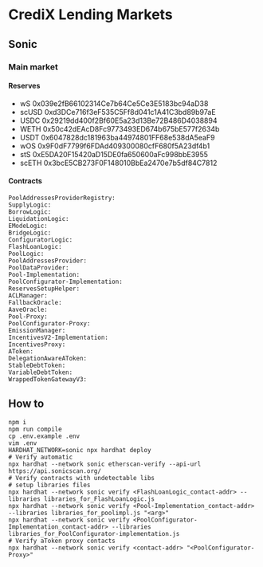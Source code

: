 # CrediX Lending Markets

## Sonic

### Main market

#### Reserves

* wS 0x039e2fB66102314Ce7b64Ce5Ce3E5183bc94aD38
* scUSD 0xd3DCe716f3eF535C5Ff8d041c1A41C3bd89b97aE
* USDC 0x29219dd400f2Bf60E5a23d13Be72B486D4038894
* WETH 0x50c42dEAcD8Fc9773493ED674b675bE577f2634b
* USDT 0x6047828dc181963ba44974801FF68e538dA5eaF9
* wOS 0x9F0dF7799f6FDAd409300080cfF680f5A23df4b1
* stS 0xE5DA20F15420aD15DE0fa650600aFc998bbE3955
* scETH 0x3bcE5CB273F0F148010BbEa2470e7b5df84C7812

#### Contracts

```
PoolAddressesProviderRegistry: 
SupplyLogic: 
BorrowLogic: 
LiquidationLogic: 
EModeLogic: 
BridgeLogic: 
ConfiguratorLogic: 
FlashLoanLogic: 
PoolLogic: 
PoolAddressesProvider: 
PoolDataProvider: 
Pool-Implementation: 
PoolConfigurator-Implementation: 
ReservesSetupHelper: 
ACLManager: 
FallbackOracle: 
AaveOracle: 
Pool-Proxy: 
PoolConfigurator-Proxy: 
EmissionManager: 
IncentivesV2-Implementation: 
IncentivesProxy: 
AToken: 
DelegationAwareAToken: 
StableDebtToken: 
VariableDebtToken: 
WrappedTokenGatewayV3: 
```

## How to

```shell
npm i
npm run compile
cp .env.example .env
vim .env
HARDHAT_NETWORK=sonic npx hardhat deploy
# Verify automatic
npx hardhat --network sonic etherscan-verify --api-url https://api.sonicscan.org/
# Verify contracts with undetectable libs
# setup libraries files
npx hardhat --network sonic verify <FlashLoanLogic_contact-addr> --libraries libraries_for_FlashLoanLogic.js
npx hardhat --network sonic verify <Pool-Implementation_contact-addr> --libraries libraries_for_poolimpl.js "<arg>"
npx hardhat --network sonic verify <PoolConfigurator-Implementation_contact-addr> --libraries libraries_for_PoolConfigurator-implementation.js
# Verify aToken proxy contacts
npx hardhat --network sonic verify <contact-addr> "<PoolConfigurator-Proxy>"
```
